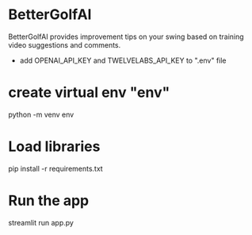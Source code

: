 # BetterGolfAI

BetterGolfAI provides improvement tips on your swing based on training video suggestions and comments.

- add OPENAI_API_KEY and TWELVELABS_API_KEY to ".env" file

# create virtual env "env"

python -m venv env

# Load libraries

pip install -r requirements.txt

# Run the app

streamlit run app.py
